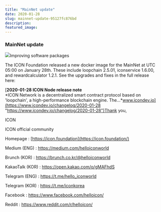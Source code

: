 ```yaml
---
title: "MainNet update"
date: 2020-01-28
slug: mainnet-update-95127fc876bd
description:
featured_image:
---
```


### MainNet update

![](https://cdn-images-1.medium.com/max/800/1*QMLTT-WXler8-qPGoZ6s-w.png)Improving software packages

The ICON Foundation released a new docker image for the MainNet at UTC 05:00 on January 28th. These include loopchain 2.5.01, iconservice 1.6.00, and rewardcalculator 1.2.1. See the upgrades and fixes in the full release here:

[**2020-01-28 ICON Node release note**  
*ICON Network is a decentralized smart contract protocol based on 'loopchain', a high-performance blockchain engine. The…*www.icondev.io](https://www.icondev.io/changelog/2020-01-28 "https://www.icondev.io/changelog/2020-01-28")Thank you,

ICON

ICON official community

Homepage : [https://icon.foundation](https://icon.foundation/)

Medium (ENG) : <https://medium.com/helloiconworld>

Brunch (KOR) : <https://brunch.co.kr/@helloiconworld>

KakaoTalk (KOR) : <https://open.kakao.com/o/gMAFhdS>

Telegram (ENG) : <https://t.me/hello_iconworld>

Telegram (KOR) : <https://t.me/iconkorea>

Facebook : <https://www.facebook.com/helloicon/>

Reddit : <https://www.reddit.com/r/helloicon/>

